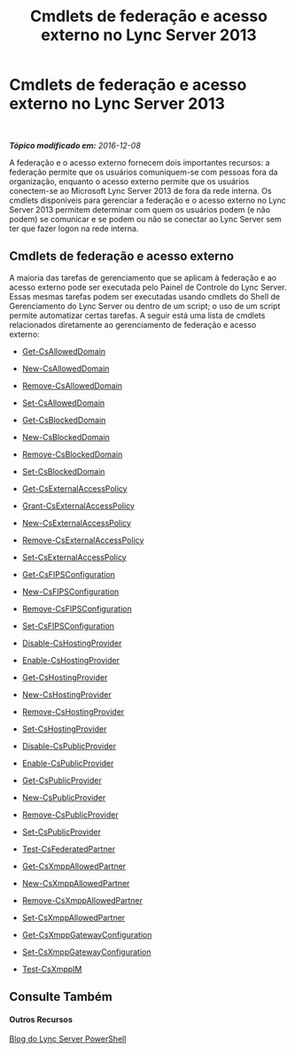 ﻿---
title: Cmdlets de federação e acesso externo no Lync Server 2013
TOCTitle: Cmdlets de federação e acesso externo no Lync Server 2013
ms:assetid: 4a384a57-257f-47a6-98d9-54cea2c647b7
ms:mtpsurl: https://technet.microsoft.com/pt-br/library/Gg415651(v=OCS.15)
ms:contentKeyID: 49306623
ms.date: 12/10/2016
mtps_version: v=OCS.15
ms.translationtype: HT
---

# Cmdlets de federação e acesso externo no Lync Server 2013

 

_**Tópico modificado em:** 2016-12-08_

A federação e o acesso externo fornecem dois importantes recursos: a federação permite que os usuários comuniquem-se com pessoas fora da organização, enquanto o acesso externo permite que os usuários conectem-se ao Microsoft Lync Server 2013 de fora da rede interna. Os cmdlets disponíveis para gerenciar a federação e o acesso externo no Lync Server 2013 permitem determinar com quem os usuários podem (e não podem) se comunicar e se podem ou não se conectar ao Lync Server sem ter que fazer logon na rede interna.

## Cmdlets de federação e acesso externo

A maioria das tarefas de gerenciamento que se aplicam à federação e ao acesso externo pode ser executada pelo Painel de Controle do Lync Server. Essas mesmas tarefas podem ser executadas usando cmdlets do Shell de Gerenciamento do Lync Server ou dentro de um script; o uso de um script permite automatizar certas tarefas. A seguir está uma lista de cmdlets relacionados diretamente ao gerenciamento de federação e acesso externo:

  -   
    [Get-CsAllowedDomain](get-csalloweddomain.md)

  -   
    [New-CsAllowedDomain](new-csalloweddomain.md)

  -   
    [Remove-CsAllowedDomain](remove-csalloweddomain.md)

  -   
    [Set-CsAllowedDomain](set-csalloweddomain.md)

  -   
    [Get-CsBlockedDomain](get-csblockeddomain.md)

  -   
    [New-CsBlockedDomain](new-csblockeddomain.md)

  -   
    [Remove-CsBlockedDomain](remove-csblockeddomain.md)

  -   
    [Set-CsBlockedDomain](set-csblockeddomain.md)

  -   
    [Get-CsExternalAccessPolicy](get-csexternalaccesspolicy.md)

  -   
    [Grant-CsExternalAccessPolicy](grant-csexternalaccesspolicy.md)

  -   
    [New-CsExternalAccessPolicy](new-csexternalaccesspolicy.md)

  -   
    [Remove-CsExternalAccessPolicy](remove-csexternalaccesspolicy.md)

  -   
    [Set-CsExternalAccessPolicy](set-csexternalaccesspolicy.md)

  - [Get-CsFIPSConfiguration](get-csfipsconfiguration.md)

  - [New-CsFIPSConfiguration](new-csfipsconfiguration.md)

  - [Remove-CsFIPSConfiguration](remove-csfipsconfiguration.md)

  - [Set-CsFIPSConfiguration](set-csfipsconfiguration.md)

  -   
    [Disable-CsHostingProvider](disable-cshostingprovider.md)

  -   
    [Enable-CsHostingProvider](enable-cshostingprovider.md)

  -   
    [Get-CsHostingProvider](get-cshostingprovider.md)

  -   
    [New-CsHostingProvider](new-cshostingprovider.md)

  -   
    [Remove-CsHostingProvider](remove-cshostingprovider.md)

  -   
    [Set-CsHostingProvider](set-cshostingprovider.md)

  -   
    [Disable-CsPublicProvider](disable-cspublicprovider.md)

  -   
    [Enable-CsPublicProvider](enable-cspublicprovider.md)

  -   
    [Get-CsPublicProvider](get-cspublicprovider.md)

  -   
    [New-CsPublicProvider](new-cspublicprovider.md)

  -   
    [Remove-CsPublicProvider](remove-cspublicprovider.md)

  -   
    [Set-CsPublicProvider](set-cspublicprovider.md)

  -   
    [Test-CsFederatedPartner](test-csfederatedpartner.md)

  - [Get-CsXmppAllowedPartner](get-csxmppallowedpartner.md)

  - [New-CsXmppAllowedPartner](new-csxmppallowedpartner.md)

  - [Remove-CsXmppAllowedPartner](remove-csxmppallowedpartner.md)

  - [Set-CsXmppAllowedPartner](set-csxmppallowedpartner.md)

  - [Get-CsXmppGatewayConfiguration](get-csxmppgatewayconfiguration.md)

  - [Set-CsXmppGatewayConfiguration](set-csxmppgatewayconfiguration.md)

  - [Test-CsXmppIM](test-csxmppim.md)

## Consulte Também

#### Outros Recursos

[Blog do Lync Server PowerShell](http://go.microsoft.com/fwlink/?linkid=203150%26clcid=0x416)

